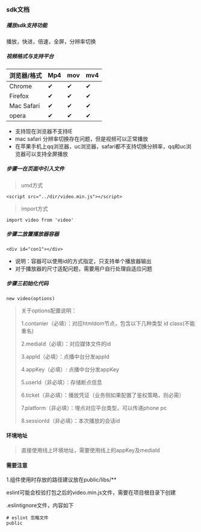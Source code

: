 ### sdk文档

##### 播放sdk支持功能

播放，快进，倍速，全屏，分辨率切换

##### 视频格式与支持平台

| 浏览器/格式 | Mp4  | mov  | mv4  |
| :---------- | ---- | ---- | ---- |
| Chrome      | ✔    | ✔    | ✔    |
| Firefox     | ✔    | ✔    | ✔    |
| Mac Safari  | ✔    | ✔    | ✔    |
| opera       | ✔    | ✔    | ✔    |


- 支持现在浏览器不支持IE
- mac safari 分辨率切换存在问题，但是视频可以正常播放
- 在苹果手机上qq浏览器，uc浏览器，safari都不支持切换分辨率，qq和uc浏览器可以支持全屏播放

##### 步骤一在页面中引入文件

> umd方式

```
<script src="../dir/video.min.js"></script>
```

> import方式

```
import video from 'video'
```

##### 步骤二放置播放器容器

```
<div id="con1"></div>
```

- 说明：容器可以使用id的方式指定，只支持单个播放器输出
- 对于播放器的尺寸适配问题，需要用户自行处理自适应问题

##### 步骤三初始化代码

```
new video(options)
```

> 关于options配置说明：
>
> 1.contanier（必填）：对应htmldom节点，包含以下几种类型 id class(不能重名)
>
> 2.mediaId（必填）：对应媒体文件的id
>
> 3.appId（必填）：点播中台分发appId
>
> 4.appKey（必填）: 点播中台分发appKey
>
> 5.userId（非必填）：存储断点信息
>
> 6.ticket（非必填）：播放凭证（业务侧如果配置了鉴权策略，则必需）
>
> 7.platform（非必填）：埋点对应平台类型，可以传递phone pc
>
> 8.sessionId（非必填）：本次播放的会话id

#### 环境地址

> 直接使用线上环境地址，需要使用线上的appKey及mediaId

#### 需要注意

1.组件使用时存放的路径建议放在public/libs/**

eslint可能会校验打包之后的video.min.js文件，需要在项目根目录下创建

.eslintignore文件，内容如下

```
# eslint 忽略文件
public
```

